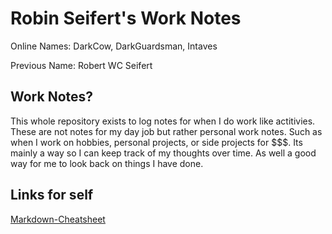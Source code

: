 # Robin Seifert's Work Notes

Online Names: DarkCow, DarkGuardsman, Intaves

Previous Name: Robert WC Seifert

## Work Notes?

This whole repository exists to log notes for when I do work like actitivies. These are not notes for my day job but rather personal work notes. Such as when I work on hobbies, personal projects, or side projects for $$$. Its mainly a way so I can keep track of my thoughts over time. As well a good way for me to look back on things I have done.

## Links for self

[Markdown-Cheatsheet](https://github.com/adam-p/markdown-here/wiki/Markdown-Cheatsheet)
